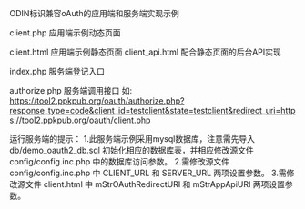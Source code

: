 ODIN标识兼容oAuth的应用端和服务端实现示例

client.php    应用端示例动态页面

client.html   应用端示例静态页面
client_api.html   配合静态页面的后台API实现

index.php     服务端登记入口

authorize.php 服务端调用接口
  如: https://tool2.ppkpub.org/oauth/authorize.php?response_type=code&client_id=testclient&state=testclient&redirect_uri=https://tool2.ppkpub.org/oauth/client.php

  
运行服务端的提示：
1.此服务端示例采用mysql数据库，注意需先导入 db/demo_oauth2_db.sql 初始化相应的数据库表，并相应修改源文件 config/config.inc.php 中的数据库访问参数。
2.需修改源文件 config/config.inc.php 中 CLIENT_URL 和 SERVER_URL 两项设置参数。
3.需修改源文件 client.html 中 mStrOAuthRedirectURI 和  mStrAppApiURI 两项设置参数。

